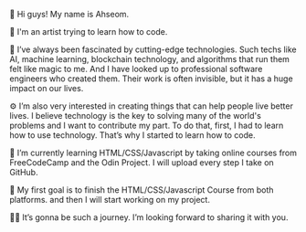 👋 Hi guys! My name is Ahseom. 

👾 I'm an artist trying to learn how to code. 

🤖 I’ve always been fascinated by cutting-edge technologies. Such techs like AI, machine learning, blockchain technology, and algorithms that run them felt like magic to me. And I have looked up to professional software engineers who created them. Their work is often invisible, but it has a huge impact on our lives.

⚙️ I’m also very interested in creating things that can help people live better lives. I believe technology is the key to solving many of the world's problems and I want to contribute my part.
To do that, first, I had to learn how to use technology. That’s why I started to learn how to code. 

🤯 I’m currently learning HTML/CSS/Javascript by taking online courses from FreeCodeCamp and the Odin Project. I will upload every step I take on GitHub. 

📍 My first goal is to finish the HTML/CSS/Javascript Course from both platforms. and then I will start working on my project. 

🧗‍♀️ It’s gonna be such a journey. I’m looking forward to sharing it with you.
